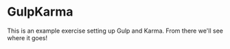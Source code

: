 # GulpKarma

This is an example exercise setting up Gulp and Karma. From there we'll see where it goes!